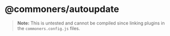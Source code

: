 # @commoners/autoupdate
> **Note:** This is untested and cannot be compiled since linking plugins in the `commoners.config.js` files.